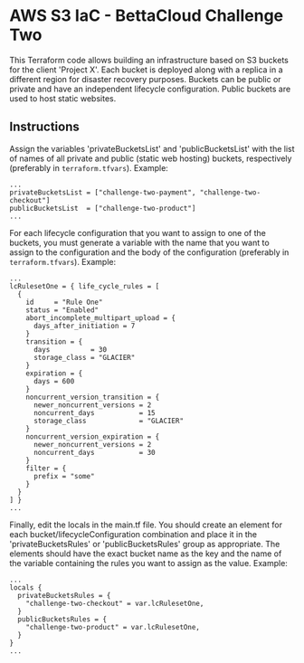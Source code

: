 # AWS S3 IaC - BettaCloud Challenge Two

This Terraform code allows building an infrastructure based on S3 buckets for the client 'Project X'. Each bucket is deployed along with a replica in a different region for disaster recovery purposes. Buckets can be public or private and have an independent lifecycle configuration. Public buckets are used to host static websites.

## Instructions

Assign the variables 'privateBucketsList' and 'publicBucketsList' with the list of names of all private and public (static web hosting) buckets, respectively (preferably in `terraform.tfvars`). Example:

```hcl
...
privateBucketsList = ["challenge-two-payment", "challenge-two-checkout"]
publicBucketsList  = ["challenge-two-product"]
...

```

For each lifecycle configuration that you want to assign to one of the buckets, you must generate a variable with the name that you want to assign to the configuration and the body of the configuration (preferably in `terraform.tfvars`). Example:

```hcl
...
lcRulesetOne = { life_cycle_rules = [
  {
    id     = "Rule One"
    status = "Enabled"
    abort_incomplete_multipart_upload = {
      days_after_initiation = 7
    }
    transition = {
      days          = 30
      storage_class = "GLACIER"
    }
    expiration = {
      days = 600
    }
    noncurrent_version_transition = {
      newer_noncurrent_versions = 2
      noncurrent_days           = 15
      storage_class             = "GLACIER"
    }
    noncurrent_version_expiration = {
      newer_noncurrent_versions = 2
      noncurrent_days           = 30
    }
    filter = {
      prefix = "some"
    }
  }
] }
...
```

Finally, edit the locals in the main.tf file. You should create an element for each bucket/lifecycleConfiguration combination and place it in the 'privateBucketsRules' or 'publicBucketsRules' group as appropriate. The elements should have the exact bucket name as the key and the name of the variable containing the rules you want to assign as the value. Example:


```hcl
...
locals {
  privateBucketsRules = {
    "challenge-two-checkout" = var.lcRulesetOne,
  }
  publicBucketsRules = {
    "challenge-two-product" = var.lcRulesetOne,
  }
}
...
```
